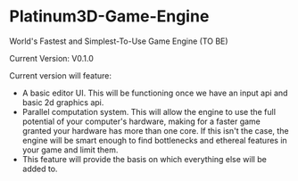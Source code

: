 # Platinum3D-Game-Engine
World's Fastest and Simplest-To-Use Game Engine (TO BE)

Current Version: V0.1.0

Current version will feature:
* A basic editor UI. This will be functioning once we have an input api and basic 2d graphics api.
* Parallel computation system. This will allow the engine to use the full potential of your computer's hardware, making for a faster game granted your hardware has more than one core. If this isn't the case, the engine will be smart enough to find bottlenecks and ethereal features in your game and limit them.
* This feature will provide the basis on which everything else will be added to.
